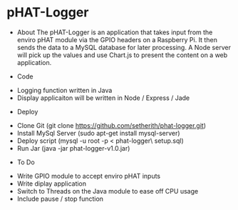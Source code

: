 # pHAT-Logger

* About
The pHAT-Logger is an application that takes input from the enviro pHAT module via the GPIO headers on a Raspberry Pi. It then sends the data to a MySQL database for later processing.
A Node server will pick up the values and use Chart.js to present the content on a web application.

* Code
- Logging function written in Java
- Display applicaiton will be written in Node / Express / Jade

* Deploy
- Clone Git (git clone https://github.com/setherith/phat-logger.git)
- Install MySql Server (sudo apt-get install mysql-server)
- Deploy script (mysql -u root -p < phat-logger\ setup.sql)
- Run Jar (java -jar phat-logger-v1.0.jar)

* To Do
- Write GPIO module to accept enviro pHAT inputs
- Write diplay application
- Switch to Threads on the Java module to ease off CPU usage
- Include pause / stop function
